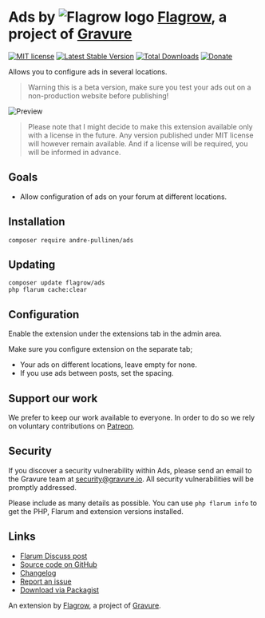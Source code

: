 # Ads by ![Flagrow logo](https://avatars0.githubusercontent.com/u/16413865?v=3&s=20) [Flagrow](https://discuss.flarum.org/d/1832-flagrow-extension-developer-group), a project of [Gravure](https://gravure.io/)

[![MIT license](https://img.shields.io/badge/license-MIT-blue.svg)](https://github.com/flagrow/ads/blob/master/LICENSE.md) [![Latest Stable Version](https://img.shields.io/packagist/v/flagrow/ads.svg)](https://packagist.org/packages/flagrow/ads) [![Total Downloads](https://img.shields.io/packagist/dt/flagrow/ads.svg)](https://packagist.org/packages/flagrow/ads) [![Donate](https://img.shields.io/badge/patreon-support-yellow.svg)](https://www.patreon.com/flagrow)

Allows you to configure ads in several locations.

> Warning this is a beta version, make sure you test your ads out on a non-production website before publishing!

![Preview](https://discuss.hyn.me/assets/files/2017-02-04/18:30:230-screen-shot-2017-02-04-at-193240png.png)

> Please note that I might decide to make this extension available only with a license in the future.
> Any version published under MIT license will however remain available.
> And if a license will be required, you will be informed in advance.

## Goals

- Allow configuration of ads on your forum at different locations.

## Installation

    composer require andre-pullinen/ads

## Updating

    composer update flagrow/ads
    php flarum cache:clear

## Configuration

Enable the extension under the extensions tab in the admin area.

Make sure you configure extension on the separate tab;

- Your ads on different locations, leave empty for none.
- If you use ads between posts, set the spacing.

## Support our work

We prefer to keep our work available to everyone.
In order to do so we rely on voluntary contributions on [Patreon](https://www.patreon.com/flagrow).

## Security

If you discover a security vulnerability within Ads, please send an email to the Gravure team at security@gravure.io. All security vulnerabilities will be promptly addressed.

Please include as many details as possible. You can use `php flarum info` to get the PHP, Flarum and extension versions installed.

## Links

- [Flarum Discuss post](https://discuss.flarum.org/d/4785-flagrow-ads-bombarding-your-users-with-ads-everywhere-if-you-want)
- [Source code on GitHub](https://github.com/flagrow/ads)
- [Changelog](https://github.com/flagrow/ads/blob/master/CHANGELOG.md)
- [Report an issue](https://github.com/flagrow/ads/issues)
- [Download via Packagist](https://packagist.org/packages/flagrow/ads)

An extension by [Flagrow](https://flagrow.io/), a project of [Gravure](https://gravure.io/).

